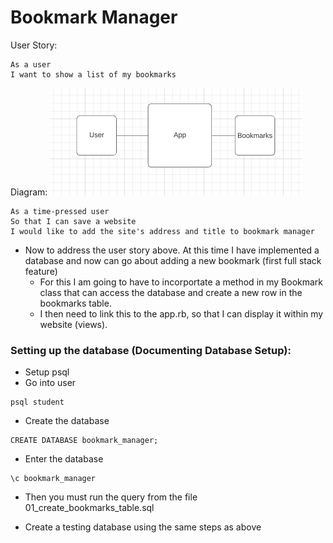 # Bookmark Manager

User Story:

```
As a user
I want to show a list of my bookmarks
```
Diagram:
<img src='images/list_diagram.png'>

```
As a time-pressed user
So that I can save a website
I would like to add the site's address and title to bookmark manager
```
- Now to address the user story above. At this time I have implemented a database and now can go about adding a new bookmark (first full stack feature)
  - For this I am going to have to incorportate a method in my Bookmark class that can access the database and create a new row in the bookmarks table.
  - I then need to link this to the app.rb, so that I can display it within my website (views).




### Setting up the database (Documenting Database Setup):
- Setup psql
- Go into user
```
psql student
```
- Create the database
```
CREATE DATABASE bookmark_manager;
```
- Enter the database
```
\c bookmark_manager
```
- Then you must run the query from the file 01_create_bookmarks_table.sql


- Create a testing database using the same steps as above
